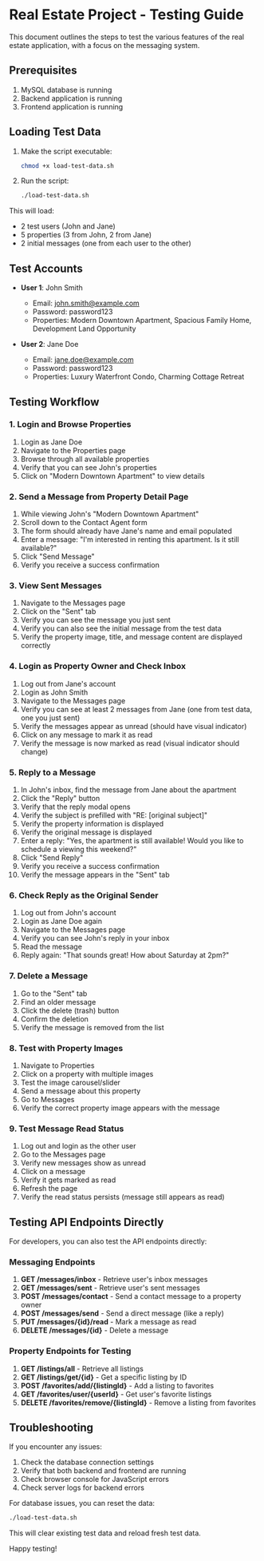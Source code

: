 # Real Estate Project - Testing Guide

This document outlines the steps to test the various features of the real estate application, with a focus on the messaging system.

## Prerequisites

1. MySQL database is running
2. Backend application is running
3. Frontend application is running

## Loading Test Data

1. Make the script executable:
   ```bash
   chmod +x load-test-data.sh
   ```

2. Run the script:
   ```bash
   ./load-test-data.sh
   ```

This will load:
- 2 test users (John and Jane)
- 5 properties (3 from John, 2 from Jane) 
- 2 initial messages (one from each user to the other)

## Test Accounts

- **User 1**: John Smith
  - Email: john.smith@example.com
  - Password: password123
  - Properties: Modern Downtown Apartment, Spacious Family Home, Development Land Opportunity

- **User 2**: Jane Doe
  - Email: jane.doe@example.com
  - Password: password123
  - Properties: Luxury Waterfront Condo, Charming Cottage Retreat

## Testing Workflow

### 1. Login and Browse Properties

1. Login as Jane Doe
2. Navigate to the Properties page
3. Browse through all available properties
4. Verify that you can see John's properties
5. Click on "Modern Downtown Apartment" to view details

### 2. Send a Message from Property Detail Page

1. While viewing John's "Modern Downtown Apartment"
2. Scroll down to the Contact Agent form
3. The form should already have Jane's name and email populated
4. Enter a message: "I'm interested in renting this apartment. Is it still available?"
5. Click "Send Message"
6. Verify you receive a success confirmation

### 3. View Sent Messages

1. Navigate to the Messages page
2. Click on the "Sent" tab
3. Verify you can see the message you just sent
4. Verify you can also see the initial message from the test data
5. Verify the property image, title, and message content are displayed correctly

### 4. Login as Property Owner and Check Inbox

1. Log out from Jane's account
2. Login as John Smith
3. Navigate to the Messages page
4. Verify you can see at least 2 messages from Jane (one from test data, one you just sent)
5. Verify the messages appear as unread (should have visual indicator)
6. Click on any message to mark it as read
7. Verify the message is now marked as read (visual indicator should change)

### 5. Reply to a Message

1. In John's inbox, find the message from Jane about the apartment
2. Click the "Reply" button
3. Verify that the reply modal opens
4. Verify the subject is prefilled with "RE: [original subject]"
5. Verify the property information is displayed
6. Verify the original message is displayed
7. Enter a reply: "Yes, the apartment is still available! Would you like to schedule a viewing this weekend?"
8. Click "Send Reply"
9. Verify you receive a success confirmation
10. Verify the message appears in the "Sent" tab

### 6. Check Reply as the Original Sender

1. Log out from John's account
2. Login as Jane Doe again
3. Navigate to the Messages page
4. Verify you can see John's reply in your inbox
5. Read the message
6. Reply again: "That sounds great! How about Saturday at 2pm?"

### 7. Delete a Message

1. Go to the "Sent" tab
2. Find an older message
3. Click the delete (trash) button
4. Confirm the deletion
5. Verify the message is removed from the list

### 8. Test with Property Images

1. Navigate to Properties
2. Click on a property with multiple images
3. Test the image carousel/slider
4. Send a message about this property
5. Go to Messages
6. Verify the correct property image appears with the message

### 9. Test Message Read Status

1. Log out and login as the other user
2. Go to the Messages page
3. Verify new messages show as unread
4. Click on a message
5. Verify it gets marked as read
6. Refresh the page
7. Verify the read status persists (message still appears as read)

## Testing API Endpoints Directly

For developers, you can also test the API endpoints directly:

### Messaging Endpoints

1. **GET /messages/inbox** - Retrieve user's inbox messages
2. **GET /messages/sent** - Retrieve user's sent messages
3. **POST /messages/contact** - Send a contact message to a property owner
4. **POST /messages/send** - Send a direct message (like a reply)
5. **PUT /messages/{id}/read** - Mark a message as read
6. **DELETE /messages/{id}** - Delete a message

### Property Endpoints for Testing

1. **GET /listings/all** - Retrieve all listings
2. **GET /listings/get/{id}** - Get a specific listing by ID
3. **POST /favorites/add/{listingId}** - Add a listing to favorites
4. **GET /favorites/user/{userId}** - Get user's favorite listings
5. **DELETE /favorites/remove/{listingId}** - Remove a listing from favorites

## Troubleshooting

If you encounter any issues:

1. Check the database connection settings
2. Verify that both backend and frontend are running
3. Check browser console for JavaScript errors
4. Check server logs for backend errors

For database issues, you can reset the data:
```bash
./load-test-data.sh
```

This will clear existing test data and reload fresh test data.

Happy testing! 